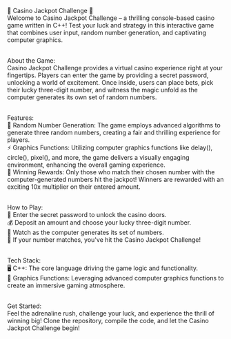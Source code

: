 🎰 Casino Jackpot Challenge 🎲<br>
Welcome to Casino Jackpot Challenge – a thrilling console-based casino game written in C++! Test your luck and strategy in this interactive game that combines user input, random number generation, and captivating computer graphics.<br><br>

About the Game:<br>
Casino Jackpot Challenge provides a virtual casino experience right at your fingertips. Players can enter the game by providing a secret password, unlocking a world of excitement. Once inside, users can place bets, pick their lucky three-digit number, and witness the magic unfold as the computer generates its own set of random numbers.<br><br>

Features:<br>
🎉 Random Number Generation: The game employs advanced algorithms to generate three random numbers, creating a fair and thrilling experience for players.<br>
⚡ Graphics Functions: Utilizing computer graphics functions like delay(), circle(), pixel(), and more, the game delivers a visually engaging environment, enhancing the overall gaming experience.<br>
💸 Winning Rewards: Only those who match their chosen number with the computer-generated numbers hit the jackpot! Winners are rewarded with an exciting 10x multiplier on their entered amount.<br><br>

How to Play:<br>
🤫 Enter the secret password to unlock the casino doors.<br>
💰 Deposit an amount and choose your lucky three-digit number.<br>
🎲 Watch as the computer generates its set of numbers.<br>
🎉 If your number matches, you've hit the Casino Jackpot Challenge!<br><br>

Tech Stack:<br>
🖥️ C++: The core language driving the game logic and functionality.<br>
🎨 Graphics Functions: Leveraging advanced computer graphics functions to create an immersive gaming atmosphere.<br><br>

Get Started:<br>
Feel the adrenaline rush, challenge your luck, and experience the thrill of winning big! Clone the repository, compile the code, and let the Casino Jackpot Challenge begin!

